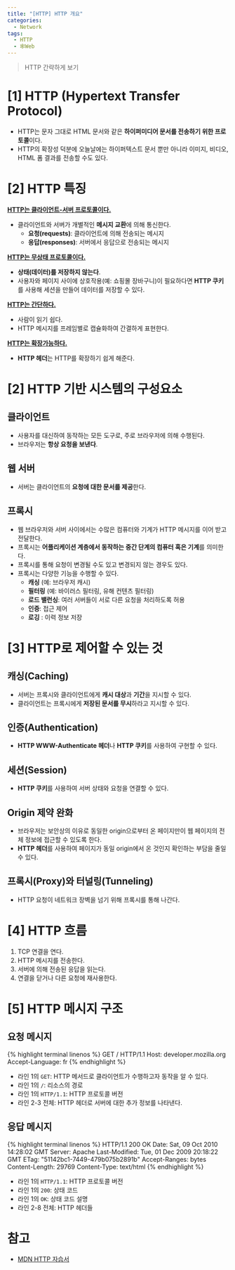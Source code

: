```yaml
---
title: "[HTTP] HTTP 개요"
categories:
  - Network
tags:
  - HTTP
  - 🕸Web
---
```


> HTTP 간략하게 보기

# [1] HTTP (Hypertext Transfer Protocol)
- HTTP는 문자 그대로 HTML 문서와 같은 **하이퍼미디어 문서를 전송하기 위한 프로토콜**이다.
- HTTP의 확장성 덕분에 오늘날에는 하이퍼텍스트 문서 뿐만 아니라 이미지, 비디오, HTML 폼 결과를 전송할 수도 있다.

# [2] HTTP 특징
**<u>HTTP는 클라이언트-서버 프로토콜이다.</u>**
- 클라이언트와 서버가 개별적인 **메시지 교환**에 의해 통신한다.
    - **요청(requests)**: 클라이언트에 의해 전송되는 메시지
    - **응답(responses)**: 서버에서 응답으로 전송되는 메시지

**<u>HTTP는 무상태 프로토콜이다.</u>**
- **상태(데이터)를 저장하지 않는다**.
- 사용자와 페이지 사이에 상호작용(예: 쇼핑몰 장바구니)이 필요하다면 **HTTP 쿠키**를 사용해 세션을 만들어 데이터를 저장할 수 있다.

**<u>HTTP는 간단하다.</u>**
- 사람이 읽기 쉽다.
- HTTP 메시지를 프레임별로 캡슐화하여 간결하게 표현한다.

**<u>HTTP는 확장가능하다.</u>**
- **HTTP 헤더**는 HTTP를 확장하기 쉽게 해준다.

# [2] HTTP 기반 시스템의 구성요소
## 클라이언트
- 사용자를 대신하여 동작하는 모든 도구로, 주로 브라우저에 의해 수행된다.
- 브라우저는 **항상 요청을 보낸다**.

## 웹 서버
- 서버는 클라이언트의 **요청에 대한 문서를 제공**한다.

## 프록시
- 웹 브라우저와 서버 사이에서는 수많은 컴퓨터와 기계가 HTTP 메시지를 이어 받고 전달한다.
- 프록시는 **어플리케이션 계층에서 동작하는 중간 단계의 컴퓨터 혹은 기계**를 의미한다.
- 프록시를 통해 요청이 변경될 수도 있고 변경되지 않는 경우도 있다.
- 프록시는 다양한 기능을 수행할 수 있다.
    - **캐싱** (예: 브라우저 캐시)
    - **필터링** (예: 바이러스 필터링, 유해 컨텐츠 필터링)
    - **로드 밸런싱**: 여러 서버들이 서로 다른 요청을 처리하도록 허용
    - **인증**: 접근 제어
    - **로깅** : 이력 정보 저장
    
# [3] HTTP로 제어할 수 있는 것 
## 캐싱(Caching)
- 서버는 프록시와 클라이언트에게 **캐시 대상**과 **기간**을 지시할 수 있다.
- 클라이언트는 프록시에게 **저장된 문서를 무시**하라고 지시할 수 있다.

## 인증(Authentication)
- **HTTP WWW-Authenticate 헤더**나 **HTTP 쿠키**를 사용하여 구현할 수 있다.

## 세션(Session)
- **HTTP 쿠키**를 사용하여 서버 상태와 요청을 연결할 수 있다.

## Origin 제약 완화
- 브라우저는 보안상의 이유로 동일한 origin으로부터 온 페이지만이 웹 페이지의 전체 정보에 접근할 수 있도록 한다.
- **HTTP 헤더**를 사용하여 페이지가 동일 origin에서 온 것인지 확인하는 부담을 줄일 수 있다.

## 프록시(Proxy)와 터널링(Tunneling)
- HTTP 요청이 네트워크 장벽을 넘기 위해 프록시를 통해 나간다.

# [4] HTTP 흐름
1. TCP 연결을 연다.
2. HTTP 메시지를 전송한다.
3. 서버에 의해 전송된 응답을 읽는다.
4. 연결을 닫거나 다른 요청에 재사용한다.

# [5] HTTP 메시지 구조
## 요청 메시지
{% highlight terminal linenos %}
GET / HTTP/1.1
Host: developer.mozilla.org
Accept-Language: fr
{% endhighlight  %}

- 라인 1의 `GET`: HTTP 메서드로 클라이언트가 수행하고자 동작을 알 수 있다.
- 라인 1의 `/`: 리소스의 경로
- 라인 1의 `HTTP/1.1`: HTTP 프로토콜 버전
- 라인 2-3 전체: HTTP 헤더로 서버에 대한 추가 정보를 나타낸다.

## 응답 메시지
{% highlight terminal linenos %}
HTTP/1.1 200 OK
Date: Sat, 09 Oct 2010 14:28:02 GMT
Server: Apache
Last-Modified: Tue, 01 Dec 2009 20:18:22 GMT
ETag: "51142bc1-7449-479b075b2891b"
Accept-Ranges: bytes
Content-Length: 29769
Content-Type: text/html
{% endhighlight  %}

- 라인 1의 `HTTP/1.1`: HTTP 프로토콜 버전
- 라인 1의 `200`: 상태 코드
- 라인 1의 `OK`: 상태 코드 설명
- 라인 2-8 전체: HTTP 헤더들


# 참고
- [MDN HTTP 자습서](https://developer.mozilla.org/ko/docs/Web/HTTP)